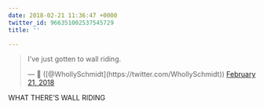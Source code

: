 ```yaml
---
date: 2018-02-21 11:36:47 +0000
twitter_id: 966351002537545729
title: ''

---
```

<blockquote class="twitter-tweet"><p lang="en" dir="ltr">I’ve just gotten to wall riding.</p>&mdash; 🤧 ([@WhollySchmidt](https://twitter.com/WhollySchmidt)) <a href="https://twitter.com/WhollySchmidt/status/966350561854533633?ref_src=twsrc%5Etfw">February 21, 2018</a></blockquote>
<script async src="https://platform.twitter.com/widgets.js" charset="utf-8"></script>

WHAT THERE’S WALL RIDING
